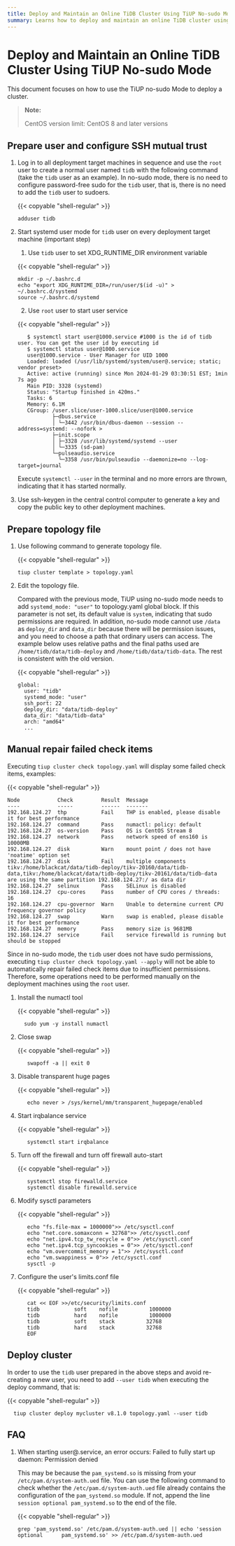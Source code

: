 ```yaml
---
title: Deploy and Maintain an Online TiDB Cluster Using TiUP No-sudo Mode
summary: Learns how to deploy and maintain an online TiDB cluster using TiUP no-sudo mode.
---
```


# Deploy and Maintain an Online TiDB Cluster Using TiUP No-sudo Mode


This document focuses on how to use the TiUP no-sudo Mode to deploy a cluster.

> **Note:**
>
> CentOS version limit: CentOS 8 and later versions

## Prepare user and configure SSH mutual trust
1. Log in to all deployment target machines in sequence and use the `root` user to create a normal user named `tidb` with the following command (take the `tidb` user as an example). In no-sudo mode, there is no need to configure password-free sudo for the `tidb` user, that is, there is no need to add the `tidb` user to sudoers.
   
    {{< copyable "shell-regular" >}}

    ```shell
    adduser tidb
    ```
   
2. Start systemd user mode for `tidb` user on every deployment target machine (important step)

   1. Use `tidb` user to set XDG_RUNTIME_DIR  environment variable
   
   {{< copyable "shell-regular" >}}

    ```shell
    mkdir -p ~/.bashrc.d
    echo "export XDG_RUNTIME_DIR=/run/user/$(id -u)" > ~/.bashrc.d/systemd
    source ~/.bashrc.d/systemd
    ```
   
   2. Use `root` user to start user service
   
   {{< copyable "shell-regular" >}}
      
   ```shell
      $ systemctl start user@1000.service #1000 is the id of tidb user. You can get the user id by executing id
      $ systemctl status user@1000.service
      user@1000.service - User Manager for UID 1000
      Loaded: loaded (/usr/lib/systemd/system/user@.service; static; vendor preset>
      Active: active (running) since Mon 2024-01-29 03:30:51 EST; 1min 7s ago
      Main PID: 3328 (systemd)
      Status: "Startup finished in 420ms."
      Tasks: 6
      Memory: 6.1M
      CGroup: /user.slice/user-1000.slice/user@1000.service
              ├─dbus.service
              │ └─3442 /usr/bin/dbus-daemon --session --address=systemd: --nofork >
              ├─init.scope
              │ ├─3328 /usr/lib/systemd/systemd --user
              │ └─3335 (sd-pam)
              └─pulseaudio.service
                └─3358 /usr/bin/pulseaudio --daemonize=no --log-target=journal
      ```
   
      Execute `systemctl --user` in the terminal and no more errors are thrown, indicating that it has started normally.

3. Use ssh-keygen in the central control computer to generate a key and copy the public key to other deployment machines.

## Prepare topology file

1. Use following command to generate topology file.

   {{< copyable "shell-regular" >}}

   ```shell
   tiup cluster template > topology.yaml
   ```
   
2. Edit the topology file.

   Compared with the previous mode, TiUP using no-sudo mode needs to add `systemd_mode: "user"` to topology.yaml global block. If this parameter is not set, its default value is `system`, indicating that sudo permissions are required. In addition, no-sudo mode cannot use `/data` as `deploy_dir` and `data_dir` because there will be permission issues, and you need to choose a path that ordinary users can access. The example below uses relative paths and the final paths used are `/home/tidb/data/tidb-deploy` and `/home/tidb/data/tidb-data`.
   The rest is consistent with the old version.

   {{< copyable "shell-regular" >}}

   ```shell
   global:
     user: "tidb"
     systemd_mode: "user"
     ssh_port: 22
     deploy_dir: "data/tidb-deploy"
     data_dir: "data/tidb-data"
     arch: "amd64"
     ...
   ```
   
## Manual repair failed check items

Executing `tiup cluster check topology.yaml` will display some failed check items, examples:

{{< copyable "shell-regular" >}}

```shell
Node            Check         Result  Message
----            -----         ------  -------
192.168.124.27  thp           Fail    THP is enabled, please disable it for best performance
192.168.124.27  command       Pass    numactl: policy: default
192.168.124.27  os-version    Pass    OS is CentOS Stream 8 
192.168.124.27  network       Pass    network speed of ens160 is 10000MB
192.168.124.27  disk          Warn    mount point / does not have 'noatime' option set
192.168.124.27  disk          Fail    multiple components tikv:/home/blackcat/data/tidb-deploy/tikv-20160/data/tidb-data,tikv:/home/blackcat/data/tidb-deploy/tikv-20161/data/tidb-data are using the same partition 192.168.124.27:/ as data dir
192.168.124.27  selinux       Pass    SELinux is disabled
192.168.124.27  cpu-cores     Pass    number of CPU cores / threads: 16
192.168.124.27  cpu-governor  Warn    Unable to determine current CPU frequency governor policy
192.168.124.27  swap          Warn    swap is enabled, please disable it for best performance
192.168.124.27  memory        Pass    memory size is 9681MB
192.168.124.27  service       Fail    service firewalld is running but should be stopped
```

Since in no-sudo mode, the `tidb` user does not have sudo permissions, executing `tiup cluster check topology.yaml --apply` will not be able to automatically repair failed check items due to insufficient permissions. Therefore, some operations need to be performed manually on the deployment machines using the `root` user.

1. Install the numactl tool

   {{< copyable "shell-regular" >}}

    ```shell
      sudo yum -y install numactl
    ```
   
2. Close swap

   {{< copyable "shell-regular" >}}

    ```shell
       swapoff -a || exit 0
    ```
   
3. Disable transparent huge pages

    {{< copyable "shell-regular" >}}

    ```shell
       echo never > /sys/kernel/mm/transparent_hugepage/enabled
    ```

4. Start irqbalance service

   {{< copyable "shell-regular" >}}

    ```shell
       systemctl start irqbalance
   ```
   
5. Turn off the firewall and turn off firewall auto-start
   
    {{< copyable "shell-regular" >}}

    ```shell
       systemctl stop firewalld.service
       systemctl disable firewalld.service
   ```
   
6. Modify sysctl parameters
   
    {{< copyable "shell-regular" >}}

    ```shell
       echo "fs.file-max = 1000000">> /etc/sysctl.conf
       echo "net.core.somaxconn = 32768">> /etc/sysctl.conf
       echo "net.ipv4.tcp_tw_recycle = 0">> /etc/sysctl.conf
       echo "net.ipv4.tcp_syncookies = 0">> /etc/sysctl.conf
       echo "vm.overcommit_memory = 1">> /etc/sysctl.conf
       echo "vm.swappiness = 0">> /etc/sysctl.conf
       sysctl -p
   ```
   
7. Configure the user's limits.conf file

   {{< copyable "shell-regular" >}}

    ```shell
       cat << EOF >>/etc/security/limits.conf
       tidb           soft    nofile          1000000
       tidb           hard    nofile          1000000
       tidb           soft    stack          32768
       tidb           hard    stack          32768
       EOF
   ```

## Deploy cluster

In order to use the `tidb` user prepared in the above steps and avoid re-creating a new user, you need to add `--user tidb` when executing the deploy command, that is:

{{< copyable "shell-regular" >}}

```shell
  tiup cluster deploy mycluster v8.1.0 topology.yaml --user tidb
```

## FAQ
1. When starting user@.service, an error occurs: Failed to fully start up daemon: Permission denied

   This may be because the `pam_systemd.so` is missing from your `/etc/pam.d/system-auth.ued` file. You can use the following command to check whether the `/etc/pam.d/system-auth.ued` file already contains the configuration of the `pam_systemd.so` module. If not, append the line `session optional pam_systemd.so` to the end of the file.

   {{< copyable "shell-regular" >}}

   ```shell
   grep 'pam_systemd.so' /etc/pam.d/system-auth.ued || echo 'session     optional      pam_systemd.so' >> /etc/pam.d/system-auth.ued
   ```
